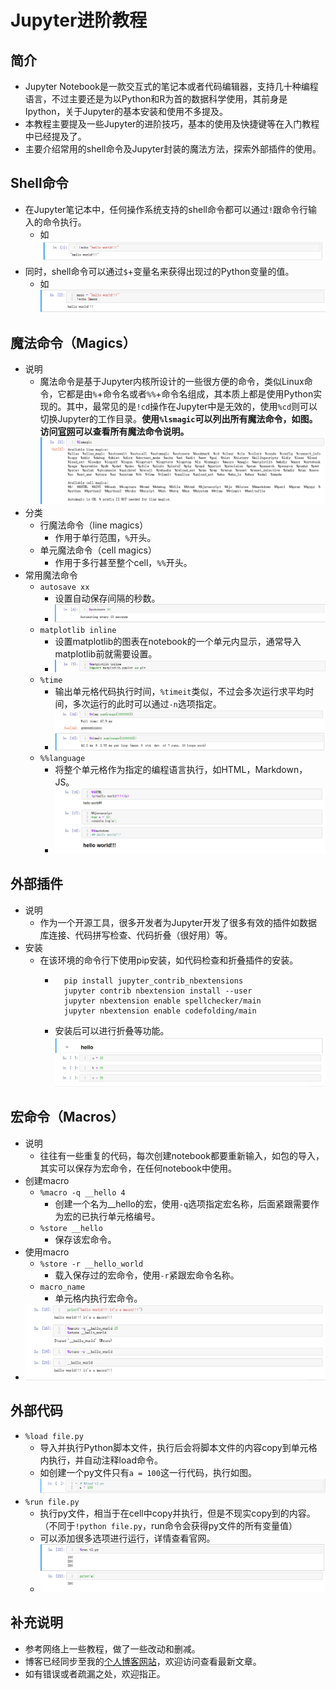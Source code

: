 # Jupyter进阶教程
## 简介
- Jupyter Notebook是一款交互式的笔记本或者代码编辑器，支持几十种编程语言，不过主要还是为以Python和R为首的数据科学使用，其前身是Ipython，关于Jupyter的基本安装和使用不多提及。
- 本教程主要提及一些Jupyter的进阶技巧，基本的使用及快捷键等在入门教程中已经提及了。
- 主要介绍常用的shell命令及Jupyter封装的魔法方法，探索外部插件的使用。

## Shell命令
- 在Jupyter笔记本中，任何操作系统支持的shell命令都可以通过`!`跟命令行输入的命令执行。
  - 如![](/asset/2019-08-28/shell.png)
- 同时，shell命令可以通过`$`+变量名来获得出现过的Python变量的值。
  - 如![](/asset/2019-08-28/shell-var.png)

## 魔法命令（Magics）
- 说明
  - 魔法命令是基于Jupyter内核所设计的一些很方便的命令，类似Linux命令，它都是由`%`+命令名或者`%%`+命令名组成，其本质上都是使用Python实现的。其中，最常见的是`!cd`操作在Jupyter中是无效的，使用`%cd`则可以切换Jupyter的工作目录。**使用`%lsmagic`可以列出所有魔法命令，如图。访问[官网](https://ipython.readthedocs.io/en/stable/interactive/magics.html)可以查看所有魔法命令说明。![](/asset/2019-08-28/magics.png)**
- 分类
  - 行魔法命令（line magics）
    - 作用于单行范围，`%`开头。
  - 单元魔法命令（cell magics）
    - 作用于多行甚至整个cell，`%%`开头。
- 常用魔法命令
  - `autosave xx`
    - 设置自动保存间隔的秒数。
    - ![](/asset/2019-08-28/autosave.png)
  - `matplotlib inline`
    - 设置matplotlib的图表在notebook的一个单元内显示，通常导入matplotlib前就需要设置。
    - ![](/asset/2019-08-28/matplotlib.png)
  - `%time`
    - 输出单元格代码执行时间，`%timeit`类似，不过会多次运行求平均时间，多次运行的此时可以通过`-n`选项指定。
    - ![](/asset/2019-08-28/time.png)
  - `%%language`
    - 将整个单元格作为指定的编程语言执行，如HTML，Markdown，JS。
    - ![](/asset/2019-08-28/language.png)


## 外部插件
- 说明
  - 作为一个开源工具，很多开发者为Jupyter开发了很多有效的插件如数据库连接、代码拼写检查、代码折叠（很好用）等。
- 安装
  - 在该环境的命令行下使用pip安装，如代码检查和折叠插件的安装。
    - ```shell
        pip install jupyter_contrib_nbextensions
        jupyter contrib nbextension install --user
        jupyter nbextension enable spellchecker/main
        jupyter nbextension enable codefolding/main
        ```
    - 安装后可以进行折叠等功能。![](/asset/2019-08-28/extension.png)


## 宏命令（Macros）
- 说明
  - 往往有一些重复的代码，每次创建notebook都要重新输入，如包的导入，其实可以保存为宏命令，在任何notebook中使用。
- 创建macro
  - `%macro -q __hello 4`
    - 创建一个名为__hello的宏，使用`-q`选项指定宏名称，后面紧跟需要作为宏的已执行单元格编号。
  - `%store __hello`
    - 保存该宏命令。
- 使用macro
  - `%store -r __hello_world`
    - 载入保存过的宏命令，使用`-r`紧跟宏命令名称。
  - `macro_name`
    - 单元格内执行宏命令。
- ![](/asset/2019-08-28/macro.png)


## 外部代码
- `%load file.py`
  - 导入并执行Python脚本文件，执行后会将脚本文件的内容copy到单元格内执行，并自动注释load命令。
  - 如创建一个py文件只有`a = 100`这一行代码，执行如图。![](/asset/2019-08-28/load.png)
- `%run file.py`
  - 执行py文件，相当于在cell中copy并执行，但是不现实copy到的内容。（不同于`!python file.py`，run命令会获得py文件的所有变量值）
  - 可以添加很多选项进行运行，详情查看官网。
  - ![](/asset/2019-08-28/run.png)


## 补充说明
- 参考网络上一些教程，做了一些改动和删减。
- 博客已经同步至我的[个人博客网站](https://luanshiyinyang.github.io)，欢迎访问查看最新文章。
- 如有错误或者疏漏之处，欢迎指正。